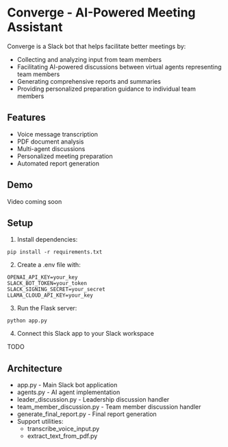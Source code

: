 # Converge - AI-Powered Meeting Assistant

Converge is a Slack bot that helps facilitate better meetings by:
- Collecting and analyzing input from team members
- Facilitating AI-powered discussions between virtual agents representing team members
- Generating comprehensive reports and summaries
- Providing personalized preparation guidance to individual team members

## Features
- Voice message transcription
- PDF document analysis
- Multi-agent discussions
- Personalized meeting preparation
- Automated report generation

## Demo

Video coming soon

## Setup
1. Install dependencies:

```
pip install -r requirements.txt
```

2. Create a .env file with:

```
OPENAI_API_KEY=your_key
SLACK_BOT_TOKEN=your_token
SLACK_SIGNING_SECRET=your_secret
LLAMA_CLOUD_API_KEY=your_key
```

3. Run the Flask server:

```
python app.py
```

4. Connect this Slack app to your Slack workspace

TODO

## Architecture

- app.py - Main Slack bot application
- agents.py - AI agent implementation
- leader_discussion.py - Leadership discussion handler
- team_member_discussion.py - Team member discussion handler
- generate_final_report.py - Final report generation
- Support utilities: 
    - transcribe_voice_input.py 
    - extract_text_from_pdf.py
